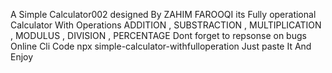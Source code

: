 
A Simple Calculator002 designed By ZAHIM FAROOQI
its Fully operational Calculator 
With Operations ADDITION , SUBSTRACTION , MULTIPLICATION , MODULUS , DIVISION , PERCENTAGE 
Dont forget to repsonse on bugs 
Online Cli Code 
npx simple-calculator-withfulloperation
Just paste It And Enjoy

